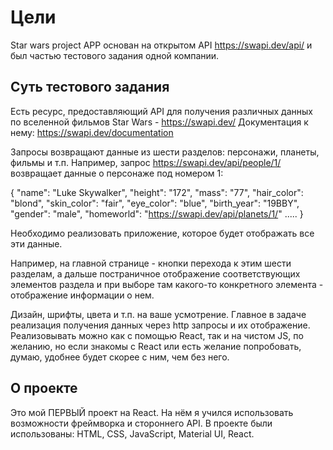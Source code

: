 # Цели

Star wars project APP основан на открытом API https://swapi.dev/api/ и был частью тестового задания одной компании.

## Суть тестового задания

Есть ресурс, предоставляющий API для получения различных данных по вселенной фильмов Star Wars - https://swapi.dev/ Документация к нему: https://swapi.dev/documentation

Запросы возвращают данные из шести разделов: персонажи, планеты, фильмы и т.п. Например, запрос https://swapi.dev/api/people/1/ возвращает данные о персонаже под номером 1:

{
"name": "Luke Skywalker",
"height": "172",
"mass": "77",
"hair_color": "blond",
"skin_color": "fair",
"eye_color": "blue",
"birth_year": "19BBY",
"gender": "male",
"homeworld": "https://swapi.dev/api/planets/1/"
.....
}

Необходимо реализовать приложение, которое будет отображать все эти данные.

Например, на главной странице - кнопки перехода к этим шести разделам, а дальше постраничное отображение соответствующих элементов раздела и при выборе там какого-то конкретного элемента - отображение информации о нем.

Дизайн, шрифты, цвета и т.п. на ваше усмотрение. Главное в задаче реализация получения данных через http запросы и их отображение. Реализовывать можно как с помощью React, так и на чистом JS, по желанию, но если знакомы с React или есть желание попробовать, думаю, удобнее будет скорее с ним, чем без него.

## О проекте

Это мой ПЕРВЫЙ проект на React. На нём я учился использовать возможности фреймворка и стороннего API. В проекте были использованы: HTML, CSS, JavaScript, Material UI, React.
